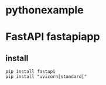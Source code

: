 # pythonexample


# FastAPI fastapiapp

## install 

```
pip install fastapi
pip install "uvicorn[standard]"
```

